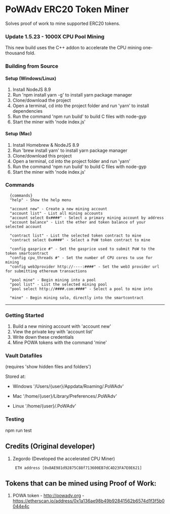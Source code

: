 
# PoWAdv ERC20 Token Miner

Solves proof of work to mine supported ERC20 tokens.  


### Update 1.5.23 - 1000X CPU Pool Mining

This new build uses the C++ addon to accelerate the CPU mining one-thousand fold.  

### Building from Source

#### Setup (Windows/Linux)
1. Install NodeJS 8.9
2. Run 'npm install yarn -g' to install yarn package manager
3. Clone/download the project
4. Open a terminal, cd into the project folder and run 'yarn' to install dependencies
5. Run the command 'npm run build' to build C files with node-gyp
6. Start the miner with 'node index.js'

#### Setup (Mac)
1. Install Homebrew & NodeJS 8.9
2. Run 'brew install yarn' to install yarn package manager
3. Clone/download this project
4. Open a terminal, cd into the project folder and run 'yarn'
5. Run the command 'npm run build' to build C files with node-gyp
6. Start the miner with 'node index.js'



### Commands

      {commands}
      "help" - Show the help menu

      "account new" - Create a new mining account
      "account list" - List all mining accounts
      "account select 0x####" - Select a primary mining account by address
      "account balance" - List the ether and token balance of your selected account

      "contract list" - List the selected token contract to mine
      "contract select 0x####" - Select a PoW token contract to mine

      "config gasprice #" - Set the gasprice used to submit PoW to the token smartcontract
      "config cpu_threads #" - Set the number of CPU cores to use for mining
      "config web3provider http://----:####" - Set the web3 provider url for submitting ethereum transactions

      "pool mine" - Begin mining into a pool
      "pool list" - List the selected mining pool
      "pool select http://####.com:####" - Select a pool to mine into

      "mine" - Begin mining solo, directly into the smartcontract




---------------

### Getting Started
1. Build a new mining account with 'account new'
2. View the private key with 'account list'
3. Write down these credentials
4. Mine POWA tokens with the command 'mine'


### Vault Datafiles

(requires 'show hidden files and folders')

Stored at:

- Windows
    '/Users/{user}/Appdata/Roaming/.PoWAdv'

- Mac
    '/home/{user}/Library/Preferences/.PoWAdv'

- Linux
    '/home/{user}/.PoWAdv'




### Testing

npm run test


## Credits (Original developer)

1. Zegordo (Developed the accelerated CPU Miner)

        ETH address [0x8AE981d92875C88f713600EB7dC4D23FA7E0E621]



## Tokens that can be mined using Proof of Work:

1. POWA token - http://powadv.org - https://etherscan.io/address/0x1a136ae98b49b92841562b6574d1f3f5b0044e4c

